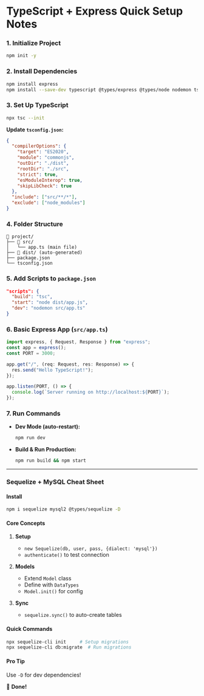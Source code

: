 # **TypeScript + Express Quick Setup Notes**

### **1. Initialize Project**

```bash
npm init -y
```

### **2. Install Dependencies**

```bash
npm install express
npm install --save-dev typescript @types/express @types/node nodemon ts-node
```

### **3. Set Up TypeScript**

```bash
npx tsc --init
```

**Update `tsconfig.json`:**

```json
{
  "compilerOptions": {
    "target": "ES2020",
    "module": "commonjs",
    "outDir": "./dist",
    "rootDir": "./src",
    "strict": true,
    "esModuleInterop": true,
    "skipLibCheck": true
  },
  "include": ["src/**/*"],
  "exclude": ["node_modules"]
}
```

### **4. Folder Structure**

```
📁 project/
├── 📁 src/
│   └── app.ts (main file)
├── 📁 dist/ (auto-generated)
├── package.json
└── tsconfig.json
```

### **5. Add Scripts to `package.json`**

```json
"scripts": {
  "build": "tsc",
  "start": "node dist/app.js",
  "dev": "nodemon src/app.ts"
}
```

### **6. Basic Express App (`src/app.ts`)**

```typescript
import express, { Request, Response } from "express";
const app = express();
const PORT = 3000;

app.get("/", (req: Request, res: Response) => {
  res.send("Hello TypeScript!");
});

app.listen(PORT, () => {
  console.log(`Server running on http://localhost:${PORT}`);
});
```

### **7. Run Commands**

- **Dev Mode (auto-restart):**
  ```bash
  npm run dev
  ```
- **Build & Run Production:**
  ```bash
  npm run build && npm start
  ```

---

### **Sequelize + MySQL Cheat Sheet**

#### **Install**

```bash
npm i sequelize mysql2 @types/sequelize -D
```

#### **Core Concepts**

1. **Setup**

   - `new Sequelize(db, user, pass, {dialect: 'mysql'})`
   - `authenticate()` to test connection

2. **Models**

   - Extend `Model` class
   - Define with `DataTypes`
   - `Model.init()` for config

3. **Sync**
   - `sequelize.sync()` to auto-create tables

#### **Quick Commands**

```bash
npx sequelize-cli init     # Setup migrations
npx sequelize-cli db:migrate  # Run migrations
```

#### **Pro Tip**

Use `-D` for dev dependencies!

🚀 **Done!**
